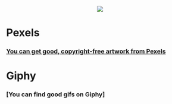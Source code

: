 <p align="center">
  <img src="https://i.imgur.com/kuvAdZ8.jpeg">
  </p>

# Pexels

### [You can get good, copyright-free artwork from Pexels](https://www.pexels.com)

# Giphy

### [You can find good gifs on Giphy]

